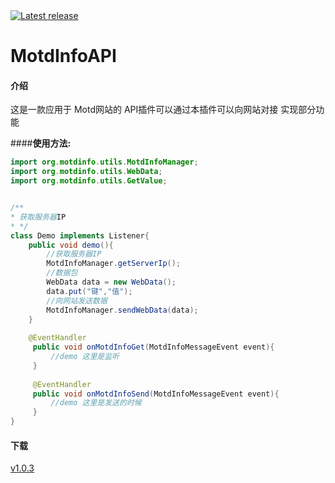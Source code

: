 <a href="https://github.com/SmallasWater/MotdInfoAPI/releases/latest" alt="Latest release">
    <img src="https://img.shields.io/github/v/release/SmallasWater/MotdInfoAPI?include_prereleases" alt="Latest release">
</a>  

# MotdInfoAPI  
#### **介绍**  
 这是一款应用于 Motd网站的 API插件可以通过本插件可以向网站对接 实现部分功能  
 
####**使用方法:**
```java
import org.motdinfo.utils.MotdInfoManager;
import org.motdinfo.utils.WebData;
import org.motdinfo.utils.GetValue;


/**
* 获取服务器IP
* */
class Demo implements Listener{
    public void demo(){
        //获取服务器IP
        MotdInfoManager.getServerIp();
        //数据包
        WebData data = new WebData();
        data.put("键","值");
        //向网站发送数据
        MotdInfoManager.sendWebData(data);
    }
    
    @EventHandler
     public void onMotdInfoGet(MotdInfoMessageEvent event){
         //demo 这里是监听
     }
         
     @EventHandler
     public void onMotdInfoSend(MotdInfoMessageEvent event){
         //demo 这里是发送的时候
     }   
}

```
#### **下载**  
<a href="https://github.com/SmallasWater/MotdInfoAPI/releases/latest" alt="Latest release">
 v1.0.3
</a>
 
